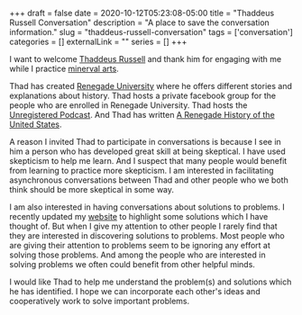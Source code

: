 +++ 
draft = false
date = 2020-10-12T05:23:08-05:00
title = "Thaddeus Russell Conversation"
description = "A place to save the conversation information."
slug = "thaddeus-russell-conversation" 
tags = ['conversation']
categories = []
externalLink = ""
series = []
+++

I want to welcome [Thaddeus Russell](http://www.thaddeusrussell.com/) and thank him for engaging with me while I practice [minerval arts](https://herolfg.com/posts/minerval-arts).

Thad has created [Renegade University](https://renegadeuniversity.com/) where he offers different stories and explanations about history.  Thad hosts a private facebook group for the people who are enrolled in Renegade University.  Thad hosts the [Unregistered Podcast](https://www.youtube.com/user/thaddeusrussell/videos).  And Thad has written [A Renegade History of the United States](http://www.thaddeusrussell.com/renegadehistory).

A reason I invited Thad to participate in conversations is because I see in him a person who has developed great skill at being skeptical.  I have used skepticism to help me learn.  And I suspect that many people would benefit from learning to practice more skepticism.  I am interested in facilitating asynchronous conversations between Thad and other people who we both think should be more skeptical in some way.

I am also interested in having conversations about solutions to problems.  I recently updated my [website](https::/herolfg.com) to highlight some solutions which I have thought of.  But when I give my attention to other people I rarely find that they are interested in discovering solutions to problems.  Most people who are giving their attention to problems seem to be ignoring any effort at solving those problems.  And among the people who are interested in solving problems we often could benefit from other helpful minds.

I would like Thad to help me understand the problem(s) and solutions which he has identified.  I hope we can incorporate each other's ideas and cooperatively work to solve important problems.